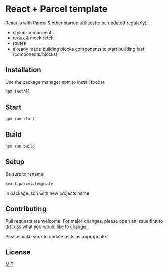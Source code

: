 # React + Parcel template

React.js with Parcel & other startup utilities(to be updated regularly):

- styled-components
- redux & mock fetch
- routes
- already made building blocks components to start building fast (components/blocks)

## Installation

Use the package manager npm to install foobar.

```bash
npm install
```

## Start

```bash
npm run start
```

## Build

```bash
npm run build
```

## Setup

Be sure to rename 

```bash
react.parcel.template
```

in package.json with new projects name

## Contributing
Pull requests are welcome. For major changes, please open an issue first to discuss what you would like to change.

Please make sure to update tests as appropriate.

## License
[MIT](https://choosealicense.com/licenses/mit/)
